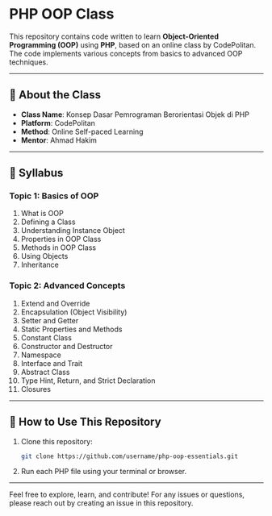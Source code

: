 # PHP OOP Class

This repository contains code written to learn **Object-Oriented Programming (OOP)** using **PHP**, based on an online class by CodePolitan. The code implements various concepts from basics to advanced OOP techniques.

---

## 🎯 **About the Class**

- **Class Name**: Konsep Dasar Pemrograman Berorientasi Objek di PHP
- **Platform**: CodePolitan
- **Method**: Online Self-paced Learning
- **Mentor**: Ahmad Hakim

---

## 📝 **Syllabus**

### **Topic 1: Basics of OOP**

1. What is OOP
2. Defining a Class
3. Understanding Instance Object
4. Properties in OOP Class
5. Methods in OOP Class
6. Using Objects
7. Inheritance

### **Topic 2: Advanced Concepts**

1. Extend and Override
2. Encapsulation (Object Visibility)
3. Setter and Getter
4. Static Properties and Methods
5. Constant Class
6. Constructor and Destructor
7. Namespace
8. Interface and Trait
9. Abstract Class
10. Type Hint, Return, and Strict Declaration
11. Closures

---

## 🚀 **How to Use This Repository**

1. Clone this repository:
   ```bash
   git clone https://github.com/username/php-oop-essentials.git
   ```
2. Run each PHP file using your terminal or browser.

---

Feel free to explore, learn, and contribute! For any issues or questions, please reach out by creating an issue in this repository.
